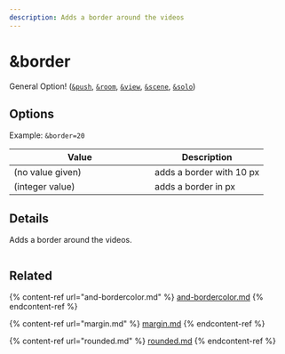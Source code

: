 ```yaml
---
description: Adds a border around the videos
---
```


# \&border

General Option! ([`&push`](../../source-settings/push.md), [`&room`](../../general-settings/room.md), [`&view`](../view-parameters/view.md), [`&scene`](../view-parameters/scene.md), [`&solo`](../mixer-scene-parameters/and-solo.md))

## Options

Example: `&border=20`

<table><thead><tr><th width="238">Value</th><th>Description</th></tr></thead><tbody><tr><td>(no value given)</td><td>adds a border with 10 px</td></tr><tr><td>(integer value)</td><td>adds a border in px</td></tr></tbody></table>

## Details

Adds a border around the videos.

<figure><img src="../../.gitbook/assets/image (103) (1) (1) (1) (1).png" alt=""><figcaption></figcaption></figure>

## Related

{% content-ref url="and-bordercolor.md" %}
[and-bordercolor.md](and-bordercolor.md)
{% endcontent-ref %}

{% content-ref url="margin.md" %}
[margin.md](margin.md)
{% endcontent-ref %}

{% content-ref url="rounded.md" %}
[rounded.md](rounded.md)
{% endcontent-ref %}
